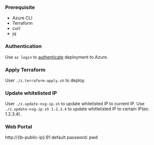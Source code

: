 ### Prerequisite
- Azure CLI
- Terraform
- curl
- jq

### Authentication
Use `az login` to [authenticate](https://learn.microsoft.com/en-us/azure/developer/terraform/get-started-windows-bash?tabs=bash#5-authenticate-terraform-to-azure) deployment to Azure.

### Apply Terraform
User `./z.terraform-apply.sh` to deploy.

### Update whitelisted IP
User `./z.update-nsg-ip.sh` to update whilelisted IP to current IP.
Use `./z.update-nsg-ip.sh 1.2.3.4` to update whitlelisted IP to certain IP(ex: 1.2.3.4).

### Web Portal
http://{lb-public-ip}:91
default password: pwd
